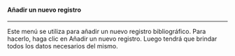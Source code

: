 #### Añadir un nuevo registro
<hr>
Este menú se utiliza para añadir un nuevo registro bibliográfico. Para hacerlo, haga clic en Añadir un nuevo registro. Luego tendrá que brindar todos los datos necesarios del mismo.